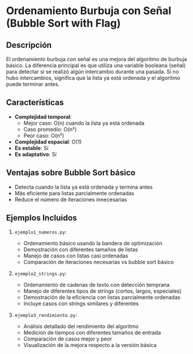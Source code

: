 # Ordenamiento Burbuja con Señal (Bubble Sort with Flag)

## Descripción
El ordenamiento burbuja con señal es una mejora del algoritmo de burbuja básico. La diferencia principal es que utiliza una variable booleana (señal) para detectar si se realizó algún intercambio durante una pasada. Si no hubo intercambios, significa que la lista ya está ordenada y el algoritmo puede terminar antes.

## Características
- **Complejidad temporal**: 
  - Mejor caso: O(n) cuando la lista ya está ordenada
  - Caso promedio: O(n²)
  - Peor caso: O(n²)
- **Complejidad espacial**: O(1)
- **Es estable**: Sí
- **Es adaptativo**: Sí

## Ventajas sobre Bubble Sort básico
- Detecta cuando la lista ya está ordenada y termina antes
- Más eficiente para listas parcialmente ordenadas
- Reduce el número de iteraciones innecesarias

## Ejemplos Incluidos

1. `ejemplo1_numeros.py`:
   - Ordenamiento básico usando la bandera de optimización
   - Demostración con diferentes tamaños de listas
   - Manejo de casos con listas casi ordenadas
   - Comparación de iteraciones necesarias vs bubble sort básico

2. `ejemplo2_strings.py`:
   - Ordenamiento de cadenas de texto con detección temprana
   - Manejo de diferentes tipos de strings (cortos, largos, especiales)
   - Demostración de la eficiencia con listas parcialmente ordenadas
   - Incluye casos con strings similares y diferentes

3. `ejemplo3_rendimiento.py`:
   - Análisis detallado del rendimiento del algoritmo
   - Medición de tiempos con diferentes tamaños de entrada
   - Comparación de casos mejor y peor
   - Visualización de la mejora respecto a la versión básica
